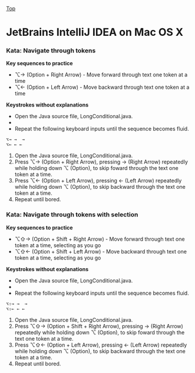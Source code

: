 [Top](README.md)

# JetBrains IntelliJ IDEA on Mac OS X

### Kata: Navigate through tokens

**Key sequences to practice**

- ⌥→ (Option + Right Arrow) - Move forward through text one token at a time
- ⌥← (Option + Left Arrow) - Move backward through text one token at a time

**Keystrokes without explanations**

- Open the Java source file, LongConditional.java.
-
- Repeat the following keyboard inputs until the sequence becomes fluid.
```
⌥→ →  →
⌥← ← ←
```

1. Open the Java source file, LongConditional.java.
1. Press ⌥→ (Option + Right Arrow), pressing → (Right Arrow) repeatedly while holding down ⌥ (Option), to skip foward through the text one token at a time.
1. Press ⌥← (Option + Left Arrow), pressing ← (Left Arrow) repeatedly while holding down ⌥ (Option), to skip backward through the text one token at a time.
1. Repeat until bored.

### Kata: Navigate through tokens with selection

**Key sequences to practice**

- ⌥⇧→ (Option + Shift + Right Arrow) - Move forward through text one token at a time, selecting as you go
- ⌥⇧← (Option + Shift + Left Arrow) - Move backward through text one token at a time, selecting as you go

**Keystrokes without explanations**

- Open the Java source file, LongConditional.java.
-
- Repeat the following keyboard inputs until the sequence becomes fluid.
```
⌥⇧→ →  →
⌥⇧← ← ←
```

1. Open the Java source file, LongConditional.java.
1. Press ⌥⇧→ (Option + Shift + Right Arrow), pressing → (Right Arrow) repeatedly while holding down ⌥ (Option), to skip foward through the text one token at a time.
1. Press ⌥⇧← (Option + Left Arrow), pressing ← (Left Arrow) repeatedly while holding down ⌥ (Option), to skip backward through the text one token at a time.
1. Repeat until bored.
